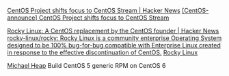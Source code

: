 
[CentOS Project shifts focus to CentOS Stream | Hacker News](https://news.ycombinator.com/item?id=25345428)
[[CentOS-announce] CentOS Project shifts focus to CentOS Stream](https://lists.centos.org/pipermail/centos-announce/2020-December/048208.html)

[Rocky Linux: A CentOS replacement by the CentOS founder | Hacker News](https://news.ycombinator.com/item?id=25445725)
[rocky-linux/rocky: Rocky Linux is a community enterprise Operating System designed to be 100% bug-for-bug compatible with Enterprise Linux created in response to the effective discontinuation of CentOS.](https://github.com/rocky-linux/rocky)
[Rocky Linux](https://rockylinux.org/)

[Michael Heap](https://michaelheap.com/build-centos-5-generic-rpm-on-centos-6/)
Build CentOS 5 generic RPM on CentOS 6
